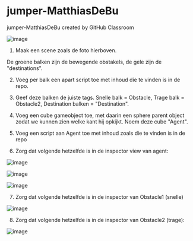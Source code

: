 # jumper-MatthiasDeBu
jumper-MatthiasDeBu created by GitHub Classroom

![image](https://user-images.githubusercontent.com/114599071/205860545-11c1f97a-d5b7-48d8-99fb-eb3327be29c7.png)

1. Maak een scene zoals de foto hierboven. 

De groene balken zijn de bewegende obstakels, de gele zijn de "destinations". 

2. Voeg per balk een apart script toe met inhoud die te vinden is in de repo.

3. Geef deze balken de juiste tags. Snelle balk = Obstacle, Trage balk = Obstacle2, Destination balken = "Destination".

4. Voeg een cube gameobject toe, met daarin een sphere parent object zodat we kunnen zien welke kant hij opkijkt. Noem deze cube "Agent".

5. Voeg een script aan Agent toe met inhoud zoals die te vinden is in de repo

6. Zorg dat volgende hetzelfde is in de inspector view van agent:

![image](https://user-images.githubusercontent.com/114599071/205861645-2b35b553-a463-4c24-bc8b-a7bdf4ec3faa.png)

![image](https://user-images.githubusercontent.com/114599071/205861671-7605e0a6-ab70-4310-a7b3-99cccc651e71.png)

![image](https://user-images.githubusercontent.com/114599071/205861731-f5f928ae-f988-4c62-b735-cce69f124480.png)

7. Zorg dat volgende hetzelfde is in de inspector van Obstacle1 (snelle)

![image](https://user-images.githubusercontent.com/114599071/205862188-f9ad6de1-83a9-4afe-997d-6fa5c8122267.png)

8. Zorg dat volgende hetzelfde is in de inspector van Obstacle2 (trage):

![image](https://user-images.githubusercontent.com/114599071/205861987-5382aad0-4936-49a6-8245-b42e2d3e429b.png)


